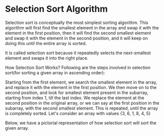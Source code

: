 # Selection Sort Algorithm

 
Selection sort is conceptually the most simplest sorting algorithm. This algorithm will first find the smallest element in the array and swap it with the element in the first position, then it will find the second smallest element and swap it with the element in the second position, and it will keep on doing this until the entire array is sorted.

It is called selection sort because it repeatedly selects the next-smallest element and swaps it into the right place.

How Selection Sort Works?
Following are the steps involved in selection sort(for sorting a given array in ascending order):

Starting from the first element, we search the smallest element in the array, and replace it with the element in the first position.
We then move on to the second position, and look for smallest element present in the subarray, starting from index 1, till the last index.
We replace the element at the second position in the original array, or we can say at the first position in the subarray, with the second smallest element.
This is repeated, until the array is completely sorted.
Let's consider an array with values {3, 6, 1, 8, 4, 5}

Below, we have a pictorial representation of how selection sort will sort the given array.
